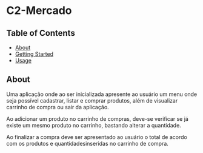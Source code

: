 # C2-Mercado

## Table of Contents

- [About](#about)
- [Getting Started](#getting_started)
- [Usage](#usage)
<!-- 
- [Contributing](../CONTRIBUTING.md)
-->

## About <a name = "about"></a>

Uma aplicação onde ao ser inicializada apresente ao usuário um menu onde seja possível cadastrar, listar e comprar produtos, além de visualizar carrinho de compra ou sair da aplicação.

Ao adicionar um produto no carrinho de compras, deve-se verificar se já existe um mesmo produto no carrinho, bastando alterar a quantidade.

Ao finalizar a compra deve ser apresentado ao usuário o total de acordo com os produtos e quantidadesinseridas no carrinho de compra.
<!--
## Getting Started <a name = "getting_started"></a>

These instructions will get you a copy of the project up and running on your local machine for development and testing purposes. See [deployment](#deployment) for notes on how to deploy the project on a live system.

### Prerequisites

What things you need to install the software and how to install them.

```
Give examples
```

### Installing

A step by step series of examples that tell you how to get a development env running.

Say what the step will be

```
Give the example
```

And repeat

```
until finished
```

End with an example of getting some data out of the system or using it for a little demo.

## Usage <a name = "usage"></a>

Add notes about how to use the system.
-->
